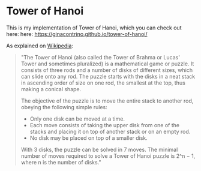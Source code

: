 # Tower of Hanoi

This is my implementation of Tower of Hanoi, which you can check out here: here: https://ginacontrino.github.io/tower-of-hanoi/


As explained on [Wikipedia](https://en.wikipedia.org/wiki/Tower_of_Hanoi):
> "The Tower of Hanoi (also called the Tower of Brahma or Lucas' Tower and sometimes pluralized) is a mathematical game or puzzle. It consists of three rods and a number of disks of different sizes, which can slide onto any rod. The puzzle starts with the disks in a neat stack in ascending order of size on one rod, the smallest at the top, thus making a conical shape.
>
> The objective of the puzzle is to move the entire stack to another rod, obeying the following simple rules:
>
> - Only one disk can be moved at a time.
> - Each move consists of taking the upper disk from one of the stacks and placing it on top of another stack or on an empty rod.
> - No disk may be placed on top of a smaller disk.
>
> With 3 disks, the puzzle can be solved in 7 moves. The minimal number of moves required to solve a Tower of Hanoi puzzle is 2^n − 1, where n is the number of disks."
